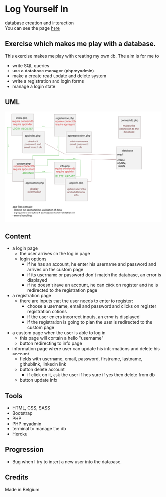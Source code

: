 # Log Yourself In
database creation and interaction <br/>
You can see the page [here](https://logyourselfin.herokuapp.com/)

## Exercise which makes me play with a database.
This exercise makes me play with creating my own db. The aim is for me to 
- write SQL queries
- use a database manager (phpmyadmin)
- make a create read update and delete system
- write a registration and login forms
- manage a login state

## UML 
![](assets/img/UMLlogyourselfin.svg)

## Content
- a login page
    - the user arrives on the log in page
    - login options
        - if he has an account, he enter his username and password and arrives on the custom page
        - if its username or password don't match the database, an error is displayed
        - if he doesn't have an account, he can click on register and he is redirected to the registration page
- a registration page
    - there are inputs that the user needs to enter to register:
        - choose a username, email and password and clicks on register
        registration options
        - if the user enters incorrect inputs, an error is displayed
        - if the registration is going to plan the user is redirected to the custom page
- a custom page when the user is able to log in
    - this page will contain a hello "username"
    - button redirecting to info page  
- information page where user can update his informations and delete his account
    - fields with username, email, password, firstname, lastname, githublink, linkedin link
    - button delete account
        - if click on it, ask the user if hes sure if yes then delete from db
    - button update info

## Tools
- HTML, CSS, SASS
- Bootstrap
- PHP
- PHP myadmin
- terminal to manage the db
- Heroku

## Progression
- Bug when I try to insert a new user into the database.

## Credits
Made in Belgium
